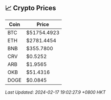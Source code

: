 ## 📈 Crypto Prices

| Coin | Price |
| ---- | ----- |
| BTC | $51754.4923 |
| ETH | $2781.4454 |
| BNB | $355.7800 |
| CRV | $0.5252 |
| ARB | $1.9565 |
| OKB | $51.4316 |
| DOGE | $0.0845 |

_Last Updated: 2024-02-17 19:02:27.9 +0800 HKT_